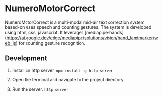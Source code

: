 # NumeroMotorCorrect
NumeroMotorCorrect is a multi-modal mid-air text correction system based-on uses speech and counting gestures. The system is developed using html, css, javascript. It leverages [mediapipe-hands] (https://ai.google.dev/edge/mediapipe/solutions/vision/hand_landmarker/web_js) for counting gesture recognition.

## Development
1. Install an http server.
   `npm install -g http-server`

2. Open the terminal and navigate to the project directory.

3. Run the server.
   `http-server`
